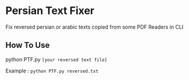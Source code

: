 # Persian Text Fixer 
Fix reversed persian or arabic texts copied from some PDF Readers in CLI

## How To Use
python PTF.py `[your reversed text file]`

Example : `python PTF.py reversed.txt`

